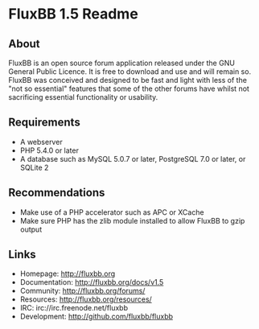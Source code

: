 # FluxBB 1.5 Readme

## About

FluxBB is an open source forum application released under the GNU General Public
Licence. It is free to download and use and will remain so. FluxBB was conceived and
designed to be fast and light with less of the "not so essential" features that some
of the other forums have whilst not sacrificing essential functionality or usability.

## Requirements

* A webserver
* PHP 5.4.0 or later
* A database such as MySQL 5.0.7 or later, PostgreSQL 7.0 or later, or SQLite 2

## Recommendations

* Make use of a PHP accelerator such as APC or XCache
* Make sure PHP has the zlib module installed to allow FluxBB to gzip output

## Links

* Homepage: http://fluxbb.org
* Documentation: http://fluxbb.org/docs/v1.5
* Community: http://fluxbb.org/forums/
* Resources: http://fluxbb.org/resources/
* IRC: irc://irc.freenode.net/fluxbb
* Development: http://github.com/fluxbb/fluxbb